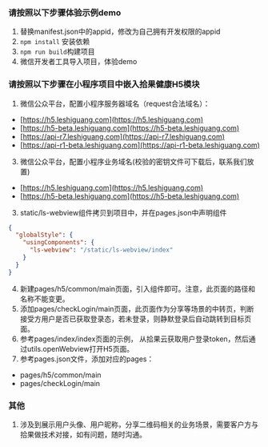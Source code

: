 <a name="c9398b06"></a>
### 请按照以下步骤体验示例demo


1. 替换manifest.json中的appid，修改为自己拥有开发权限的appid
1. `npm install` 安装依赖
1. `npm run build`构建项目
1. 微信开发者工具导入项目，体验demo



<a name="4afe9977"></a>
### 请按照以下步骤在小程序项目中嵌入拾果健康H5模块


1. 微信公众平台，配置小程序服务器域名（request合法域名）：



- [https://h5.leshiguang.com](https://h5.leshiguang.com)
- [https://h5-beta.leshiguang.com](https://h5-beta.leshiguang.com)
- [https://api-r7.leshiguang.com](https://api-r7.leshiguang.com)
- [https://api-r1-beta.leshiguang.com](https://api-r1-beta.leshiguang.com)



3. 微信公众平台，配置小程序业务域名(校验的密钥文件可下载后，联系我们放置)



- [https://h5.leshiguang.com](https://h5.leshiguang.com)
- [https://h5-beta.leshiguang.com](https://h5-beta.leshiguang.com)



3. static/ls-webview组件拷贝到项目中，并在pages.json中声明组件



```json
{
  "globalStyle": {
    "usingComponents": {
      "ls-webview": "/static/ls-webview/index"
    }
  }
}
```


4.  新建pages/h5/common/main页面，引入组件即可。注意，此页面的路径和名称不能变更。 
4.  添加pages/checkLogin/main页面，此页面作为分享等场景的中转页，判断接受方用户是否已获取登录态，若未登录，则静默登录后自动跳转到目标页面。 
4.  参考pages/index/index页面的示例， 从拾果云获取用户登录token，然后通过utils.openWebview打开H5页面。 
4.  参考pages.json文件，添加对应的pages： 



- pages/h5/common/main
- pages/checkLogin/main



<a name="0d98c747"></a>
### 其他


1. 涉及到展示用户头像、用户昵称，分享二维码相关的业务场景，需要客户方与拾果做技术对接，如有问题，随时沟通。

